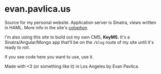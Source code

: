 evan.pavlica.us
===============

Source for my personal website.
Application server is Sinatra, views written in HAML. More info in the site's [colophon](http://pavlica.us/about)

I'm also using this site to build out my own CMS, **KeyMS**. It's a
Sinatra/Angular/Mongo app that'll be on the `/blog` route of my site until it's
ready to roll.

If you see code here you want to use, use it.

Made with <3 (or something like it) in Los Angeles by Evan Pavlica.
